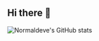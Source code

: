 ## Hi there 👋

![Normaldeve's GitHub stats](https://github-readme-stats.vercel.app/api?username=normaldeve&show_icons=true&theme=transparent)
